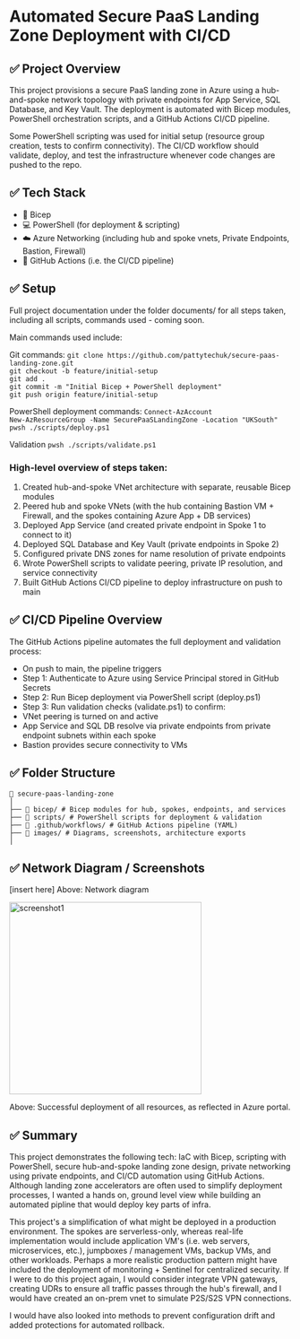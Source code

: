 # Automated Secure PaaS Landing Zone Deployment with CI/CD

## ✅ Project Overview

This project provisions a secure PaaS landing zone in Azure using a hub-and-spoke network topology with private endpoints for App Service, SQL Database, and Key Vault. The deployment is automated with Bicep modules, PowerShell orchestration scripts, and a GitHub Actions CI/CD pipeline.

Some PowerShell scripting was used for initial setup (resource group creation, tests to confirm connectivity). The CI/CD workflow should validate, deploy, and test the infrastructure whenever code changes are pushed to the repo.

## ✅ Tech Stack
- 📐 Bicep 
- 💻 PowerShell (for deployment &  scripting)
- ☁️ Azure Networking (including hub and spoke vnets, Private Endpoints, Bastion, Firewall)
- 🔁 GitHub Actions (i.e. the CI/CD pipeline)

## ✅ Setup
Full project documentation under the folder documents/ for all steps taken, including all scripts, commands used - coming soon.

Main commands used include:

Git commands:
`git clone https://github.com/pattytechuk/secure-paas-landing-zone.git`  
`git checkout -b feature/initial-setup`  
`git add .`  
`git commit -m "Initial Bicep + PowerShell deployment"`  
`git push origin feature/initial-setup`  

PowerShell deployment commands: 
`Connect-AzAccount`  
`New-AzResourceGroup -Name SecurePaaSLandingZone -Location "UKSouth"`  
`pwsh ./scripts/deploy.ps1`  

Validation
`pwsh ./scripts/validate.ps1`  

### High-level overview of steps taken:

1. Created hub-and-spoke VNet architecture with separate, reusable Bicep modules
2. Peered hub and spoke VNets (with the hub containing Bastion VM + Firewall, and the spokes containing Azure App + DB services)
3. Deployed App Service (and created private endpoint in Spoke 1 to connect to it)
4. Deployed SQL Database and Key Vault (private endpoints in Spoke 2)
5. Configured private DNS zones for name resolution of private endpoints
6. Wrote PowerShell scripts to validate peering, private IP resolution, and service connectivity
7. Built GitHub Actions CI/CD pipeline to deploy infrastructure on push to main

## ✅ CI/CD Pipeline Overview

The GitHub Actions pipeline automates the full deployment and validation process:

- On push to main, the pipeline triggers
- Step 1: Authenticate to Azure using Service Principal stored in GitHub Secrets
- Step 2: Run Bicep deployment via PowerShell script (deploy.ps1)
- Step 3: Run validation checks (validate.ps1) to confirm:
- VNet peering is turned on and active
- App Service and SQL DB resolve via private endpoints from private endpoint subnets within each spoke
- Bastion provides secure connectivity to VMs

## ✅ Folder Structure
```
📁 secure-paas-landing-zone
│
├── 📁 bicep/ # Bicep modules for hub, spokes, endpoints, and services
├── 📁 scripts/ # PowerShell scripts for deployment & validation
├── 📁 .github/workflows/ # GitHub Actions pipeline (YAML)
├── 📁 images/ # Diagrams, screenshots, architecture exports
│
```

## ✅ Network Diagram / Screenshots

[insert here]
Above: Network diagram

<img src="https://github.com/user-attachments/assets/557d54bb-c895-4d60-b077-65b8f2061b1b" alt="screenshot1" width="343"/>

Above: Successful deployment of all resources, as reflected in Azure portal.

## ✅ Summary

This project demonstrates the following tech: IaC with Bicep, scripting with PowerShell, secure hub-and-spoke landing zone design, private networking using private endpoints, and CI/CD automation using GitHub Actions. Although landing zone accelerators are often used to simplify deployment processes, I wanted a hands on, ground level view while building an automated pipline that would deploy key parts of infra. 

This project's a simplification of what might be deployed in a production environment. The spokes are serverless-only, whereas real-life implementation would include application VM's (i.e. web servers, microservices, etc.), jumpboxes / management VMs, backup VMs, and other workloads. Perhaps a more realistic production pattern might have included the deployment of monitoring + Sentinel for centralized security. If I were to do this project again, I would consider integrate VPN gateways, creating UDRs to ensure all traffic passes through the hub's firewall, and I would have created an on-prem vnet to simulate P2S/S2S VPN connections. 

I would have also looked into methods to prevent configuration drift and added protections for automated rollback.
